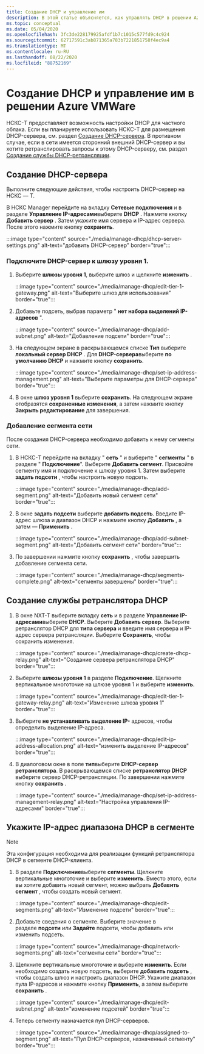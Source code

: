 ```yaml
---
title: Создание DHCP и управление им
description: В этой статье объясняется, как управлять DHCP в решении Azure VMware.
ms.topic: conceptual
ms.date: 05/04/2020
ms.openlocfilehash: 3fc3de228179925afdf1b7c1015c577fd9c4c924
ms.sourcegitcommit: 62717591c3ab871365a783b7221851758f4ec9a4
ms.translationtype: MT
ms.contentlocale: ru-RU
ms.lasthandoff: 08/22/2020
ms.locfileid: "88752169"
---
```

# <a name="how-to-create-and-manage-dhcp-in-azure-vmware-solution"></a>Создание DHCP и управление им в решении Azure VMWare

НСКС-T предоставляет возможность настройки DHCP для частного облака. Если вы планируете использовать НСКС-T для размещения DHCP-сервера, см. раздел [Создание DHCP-сервера](#create-dhcp-server). В противном случае, если в сети имеется сторонний внешний DHCP-сервер и вы хотите ретранслировать запросы к этому DHCP-серверу, см. раздел [Создание службы DHCP-ретрансляции](#create-dhcp-relay-service).

## <a name="create-dhcp-server"></a>Создание DHCP-сервера

Выполните следующие действия, чтобы настроить DHCP-сервер на НСКС — T.

В НСКС Manager перейдите на вкладку **Сетевые подключения** и в разделе **Управление IP-адресами**выберите **DHCP** . Нажмите кнопку **Добавить сервер** . Затем укажите имя сервера и IP-адрес сервера. После этого нажмите кнопку **сохранить**.

:::image type="content" source="./media/manage-dhcp/dhcp-server-settings.png" alt-text="добавить DHCP-сервер" border="true":::

### <a name="connect-dhcp-server-to-the-tier-1-gateway"></a>Подключите DHCP-сервер к шлюзу уровня 1.

1. Выберите **шлюзы уровня 1**, выберите шлюз и щелкните **изменить** .

   :::image type="content" source="./media/manage-dhcp/edit-tier-1-gateway.png" alt-text="Выберите шлюз для использования" border="true":::

1. Добавьте подсеть, выбрав параметр " **нет набора выделений IP-адресов** ".

   :::image type="content" source="./media/manage-dhcp/add-subnet.png" alt-text="Добавление подсети" border="true":::

1. На следующем экране в раскрывающемся списке **Тип** выберите **локальный сервер DHCP** . Для **DHCP-сервера**выберите **по умолчанию DHCP** и нажмите кнопку **сохранить**.

   :::image type="content" source="./media/manage-dhcp/set-ip-address-management.png" alt-text="Выберите параметры для DHCP-сервера" border="true":::

1. В окне **шлюз уровня 1** выберите **сохранить**. На следующем экране отобразятся **сохраненные изменения**, а затем нажмите кнопку **Закрыть редактирование** для завершения.

### <a name="add-a-network-segment"></a>Добавление сегмента сети

После создания DHCP-сервера необходимо добавить к нему сегменты сети.

1. В НСКС-T перейдите на вкладку " **сеть** " и выберите " **сегменты** " в разделе " **Подключение**". Выберите **Добавить сегмент**. Присвойте сегменту имя и подключение к шлюзу уровня 1. Затем выберите **задать подсети** , чтобы настроить новую подсеть. 

   :::image type="content" source="./media/manage-dhcp/add-segment.png" alt-text="Добавить новый сегмент сети" border="true":::

1. В окне **задать подсети** выберите **добавить подсеть**. Введите IP-адрес шлюза и диапазон DHCP и нажмите кнопку **Добавить** , а затем — **Применить** .

   :::image type="content" source="./media/manage-dhcp/add-subnet-segment.png" alt-text="Добавить сегмент сети" border="true":::

1. По завершении нажмите кнопку **сохранить** , чтобы завершить добавление сегмента сети.

   :::image type="content" source="./media/manage-dhcp/segments-complete.png" alt-text="сегменты завершены" border="true":::

## <a name="create-dhcp-relay-service"></a>Создание службы ретранслятора DHCP

1. В окне NXT-T выберите вкладку **сеть** и в разделе **Управление IP-адресами**выберите **DHCP**. Выберите **Добавить сервер**. Выберите ретранслятор DHCP для **типа сервера** и введите имя сервера и IP-адрес сервера ретрансляции. Выберите **Сохранить**, чтобы сохранить изменения.

   :::image type="content" source="./media/manage-dhcp/create-dhcp-relay.png" alt-text="Создание сервера ретранслятора DHCP" border="true":::

1. Выберите **шлюзы уровня 1** в разделе **Подключение**. Щелкните вертикальное многоточие на шлюзе уровня 1 и выберите **изменить**.

   :::image type="content" source="./media/manage-dhcp/edit-tier-1-gateway-relay.png" alt-text="Изменение шлюза уровня 1" border="true":::

1. Выберите **не устанавливать выделение IP-** адресов, чтобы определить выделение IP-адреса.

   :::image type="content" source="./media/manage-dhcp/edit-ip-address-allocation.png" alt-text="изменить выделение IP-адресов" border="true":::

1. В диалоговом окне в поле **тип**выберите **DHCP-сервер ретранслятора**. В раскрывающемся списке **ретранслятор DHCP** выберите сервер DHCP-ретрансляции. По завершении нажмите кнопку **сохранить** .

   :::image type="content" source="./media/manage-dhcp/set-ip-address-management-relay.png" alt-text="Настройка управления IP-адресами" border="true":::

## <a name="specify-a-dhcp-range-ip-on-segment"></a>Укажите IP-адрес диапазона DHCP в сегменте

> [!NOTE]
> Эта конфигурация необходима для реализации функций ретранслятора DHCP в сегменте DHCP-клиента. 

1. В разделе **Подключение**выберите **сегменты**. Щелкните вертикальные многоточие и выберите **изменить**. Вместо этого, если вы хотите добавить новый сегмент, можно выбрать **Добавить сегмент** , чтобы создать новый сегмент.

   :::image type="content" source="./media/manage-dhcp/edit-segments.png" alt-text="Изменение подсети" border="true":::

1. Добавьте сведения о сегменте. Выберите значение в разделе **подсети** или **Задайте** подсети, чтобы добавить или изменить подсеть.

   :::image type="content" source="./media/manage-dhcp/network-segments.png" alt-text="сегменты сети" border="true":::

1. Щелкните вертикальные многоточие и выберите **изменить**. Если необходимо создать новую подсеть, выберите **добавить подсеть** , чтобы создать шлюз и настроить диапазон DHCP. Укажите диапазон пула IP-адресов и нажмите кнопку **Применить**, а затем выберите **сохранить** .

   :::image type="content" source="./media/manage-dhcp/edit-subnet.png" alt-text="изменение подсетей" border="true":::

1. Теперь сегменту назначается пул DHCP-серверов.

   :::image type="content" source="./media/manage-dhcp/assigned-to-segment.png" alt-text="Пул DHCP-серверов, назначенный сегменту" border="true":::
